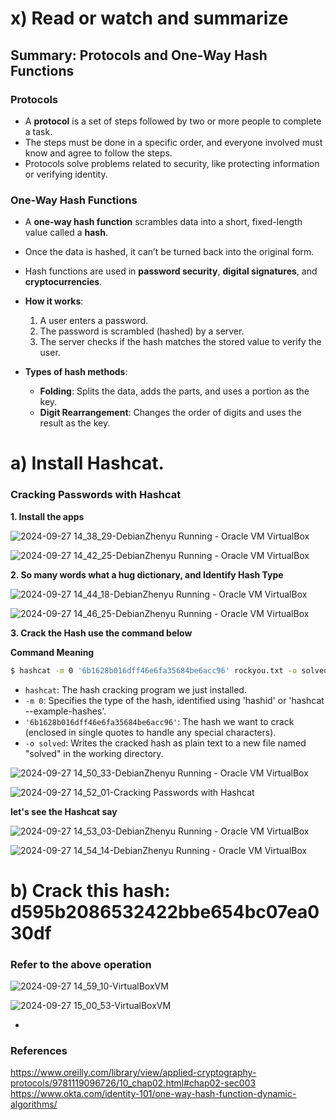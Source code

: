 # x) Read or watch and summarize

## **Summary: Protocols and One-Way Hash Functions**

### **Protocols**
- A **protocol** is a set of steps followed by two or more people to complete a task.
- The steps must be done in a specific order, and everyone involved must know and agree to follow the steps.
- Protocols solve problems related to security, like protecting information or verifying identity.

### **One-Way Hash Functions**
- A **one-way hash function** scrambles data into a short, fixed-length value called a **hash**.
- Once the data is hashed, it can’t be turned back into the original form.
- Hash functions are used in **password security**, **digital signatures**, and **cryptocurrencies**.
  
- **How it works**:
  1. A user enters a password.
  2. The password is scrambled (hashed) by a server.
  3. The server checks if the hash matches the stored value to verify the user.

- **Types of hash methods**:
  - **Folding**: Splits the data, adds the parts, and uses a portion as the key.
  - **Digit Rearrangement**: Changes the order of digits and uses the result as the key.

# a) Install Hashcat.

### Cracking Passwords with Hashcat

**1. Install the apps**

![2024-09-27 14_38_29-DebianZhenyu  Running  - Oracle VM VirtualBox](https://github.com/user-attachments/assets/e6087e85-fffc-4140-b7ba-4f7b0d3a9e18)

![2024-09-27 14_42_25-DebianZhenyu  Running  - Oracle VM VirtualBox](https://github.com/user-attachments/assets/e918a8c2-9724-4db5-963d-56c278338e8d)

**2. So many words what a hug dictionary, and Identify Hash Type**

![2024-09-27 14_44_18-DebianZhenyu  Running  - Oracle VM VirtualBox](https://github.com/user-attachments/assets/21e39817-7b1d-493b-9842-6bf8b57f5a33)

![2024-09-27 14_46_25-DebianZhenyu  Running  - Oracle VM VirtualBox](https://github.com/user-attachments/assets/4ee3287b-ec2e-4872-8497-4fdb164cba46)

**3. Crack the Hash use the command below**

**Command Meaning**
  ```bash
  $ hashcat -m 0 '6b1628b016dff46e6fa35684be6acc96' rockyou.txt -o solved
  ```
- `hashcat`: The hash cracking program we just installed.
- `-m 0`: Specifies the type of the hash, identified using 'hashid' or 'hashcat --example-hashes'.
- `'6b1628b016dff46e6fa35684be6acc96'`: The hash we want to crack (enclosed in single quotes to handle any special characters).
- `-o solved`: Writes the cracked hash as plain text to a new file named "solved" in the working directory.

![2024-09-27 14_50_33-DebianZhenyu  Running  - Oracle VM VirtualBox](https://github.com/user-attachments/assets/32cc3f97-328e-417d-9d88-b9f53f53e005)

![2024-09-27 14_52_01-Cracking Passwords with Hashcat](https://github.com/user-attachments/assets/95b5339f-4ca2-4feb-81df-b66bd1d4aaba)

**let's see the Hashcat say**

![2024-09-27 14_53_03-DebianZhenyu  Running  - Oracle VM VirtualBox](https://github.com/user-attachments/assets/0d563f5c-e456-4b7e-8e1f-3371ddf1f17b)

![2024-09-27 14_54_14-DebianZhenyu  Running  - Oracle VM VirtualBox](https://github.com/user-attachments/assets/4d67ecca-3822-4ec5-b1d3-aeb0868c7195)

# b) Crack this hash: d595b2086532422bbe654bc07ea030df

### Refer to the above operation

![2024-09-27 14_59_10-VirtualBoxVM](https://github.com/user-attachments/assets/51b9e6d0-de77-415f-a863-3cc097eeb042)


![2024-09-27 15_00_53-VirtualBoxVM](https://github.com/user-attachments/assets/f53f633d-6ed4-42f3-9c89-7479af682d5c)



- 

### References
https://www.oreilly.com/library/view/applied-cryptography-protocols/9781119096726/10_chap02.html#chap02-sec003
https://www.okta.com/identity-101/one-way-hash-function-dynamic-algorithms/

